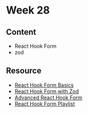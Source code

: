 # Week 28

## Content

- React Hook Form
- zod

## Resource

- [React Hook Form Basics](https://www.youtube.com/watch?v=8OO4xhJnniU&t=3111s)
- [React Hook Form with Zod](https://www.youtube.com/watch?v=cc_xmawJ8Kg&t=923s)
- [Advanced React Hook Form](https://www.youtube.com/watch?v=L6BE-U3oy80)
- [React Hook Form Playlist](https://www.youtube.com/watch?v=KejZXxFCe2k&list=PLC3y8-rFHvwjmgBr1327BA5bVXoQH-w5s)

